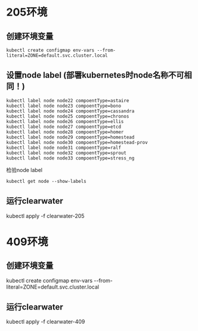 # 205环境
## 创建环境变量
```
kubectl create configmap env-vars --from-literal=ZONE=default.svc.cluster.local
```

## 设置node label (部署kubernetes时node名称不可相同！)
```
kubectl label node node22 compoentType=astaire
kubectl label node node23 compoentType=bono
kubectl label node node24 compoentType=cassandra
kubectl label node node25 compoentType=chronos
kubectl label node node26 compoentType=ellis
kubectl label node node27 compoentType=etcd
kubectl label node node28 compoentType=homer
kubectl label node node29 compoentType=homestead
kubectl label node node30 compoentType=homestead-prov
kubectl label node node31 compoentType=ralf
kubectl label node node32 compoentType=sprout
kubectl label node node33 compoentType=stress_ng
```
检验node label
```
kubectl get node --show-labels
```

## 运行clearwater
kubectl apply -f clearwater-205


# 409环境
## 创建环境变量
kubectl create configmap env-vars --from-literal=ZONE=default.svc.cluster.local

## 运行clearwater
kubectl apply -f clearwater-409
